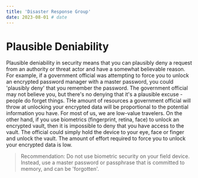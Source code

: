 ```yaml
---
title: 'Disaster Response Group'
date: 2023-08-01 # date
---
```



# Plausible Deniability

Plausible deniability in security means that you can plausibly deny a request from an authority or threat actor and have a somewhat believable reason. For example, if a government official was attempting to force you to unlock an encrypted password manager with a master password, you could 'plausibly deny' that you remember the password. The government official may not believe you, but there's no denying that it's a plausible excuse - people do forget things. THe amount of resources a government official will throw at unlocking your encrypted data will be proportional to the potential information you have. For most of us, we are low-value travelers. On the other hand, if you use biometrics (fingerprint, retina, face) to unlock an encrypted vault, then it is impossible to deny that you have access to the vault. The official could simply hold the device to your eye, face or finger and unlock the vault. The amount of effort required to force you to unlock your encrypted data is low.

> Recommendation: Do not use biometric security on your field device. Instead, use a master password or passphrase that is committed to memory, and can be 'forgotten'.